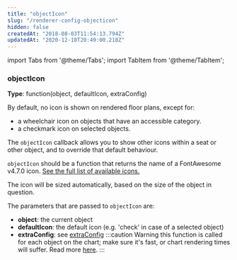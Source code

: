 ```yaml
---
title: "objectIcon"
slug: "/renderer-config-objecticon"
hidden: false
createdAt: "2018-08-03T11:54:13.794Z"
updatedAt: "2020-12-10T20:49:00.218Z"
---
```


import Tabs from '@theme/Tabs';
import TabItem from '@theme/TabItem';

### objectIcon
**Type**: function(object, defaultIcon, extraConfig)

By default, no icon is shown on rendered floor plans, except for: 

* a wheelchair icon on objects that have an accessible category.   
* a checkmark icon on selected objects.

The `objectIcon` callback allows you to show other icons within a seat or other object, and to override that default behaviour.
 
`objectIcon` should be a function that returns the name of a FontAwesome v4.7.0 icon. [See the full list of available icons.](https://fontawesome.com/v4.7.0/icons/)

The icon will be sized automatically, based on the size of the object in question.

The parameters that are passed to `objectIcon` are:

* **object**: the current object
* **defaultIcon**: the default icon (e.g. 'check' in case of a selected object)
* **extraConfig**: see [extraConfig](renderer-config-extraconfig) 
:::caution Warning
this function is called for each object on the chart; make sure it's fast, or chart rendering times will suffer. Read more [here](http://support.seats.io/integrating-seats-io/performance-tips-for-renderer-callbacks).
:::
